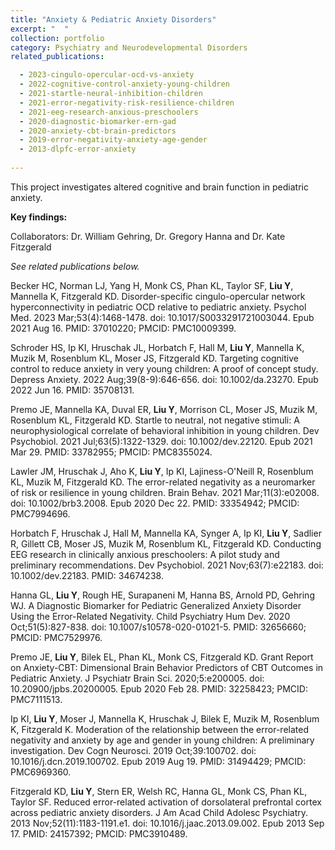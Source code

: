 ```yaml
---
title: "Anxiety & Pediatric Anxiety Disorders"
excerpt: "  "
collection: portfolio
category: Psychiatry and Neurodevelopmental Disorders
related_publications:

  - 2023-cingulo-opercular-ocd-vs-anxiety
  - 2022-cognitive-control-anxiety-young-children
  - 2021-startle-neural-inhibition-children
  - 2021-error-negativity-risk-resilience-children
  - 2021-eeg-research-anxious-preschoolers
  - 2020-diagnostic-biomarker-ern-gad
  - 2020-anxiety-cbt-brain-predictors
  - 2019-error-negativity-anxiety-age-gender
  - 2013-dlpfc-error-anxiety
  
---
```


This project investigates altered cognitive and brain function in pediatric anxiety.

**Key findings:** 

Collaborators: Dr. William Gehring, Dr. Gregory Hanna and Dr. Kate Fitzgerald

*See related publications below.*

Becker HC, Norman LJ, Yang H, Monk CS, Phan KL, Taylor SF, **Liu Y**, Mannella K, Fitzgerald KD. Disorder-specific cingulo-opercular network hyperconnectivity in pediatric OCD relative to pediatric anxiety. Psychol Med. 2023 Mar;53(4):1468-1478. doi: 10.1017/S0033291721003044. Epub 2021 Aug 16. PMID: 37010220; PMCID: PMC10009399.

Schroder HS, Ip KI, Hruschak JL, Horbatch F, Hall M, **Liu Y**, Mannella K, Muzik M, Rosenblum KL, Moser JS, Fitzgerald KD. Targeting cognitive control to reduce anxiety in very young children: A proof of concept study. Depress Anxiety. 2022 Aug;39(8-9):646-656. doi: 10.1002/da.23270. Epub 2022 Jun 16. PMID: 35708131.

Premo JE, Mannella KA, Duval ER, **Liu Y**, Morrison CL, Moser JS, Muzik M, Rosenblum KL, Fitzgerald KD. Startle to neutral, not negative stimuli: A neurophysiological correlate of behavioral inhibition in young children. Dev Psychobiol. 2021 Jul;63(5):1322-1329. doi: 10.1002/dev.22120. Epub 2021 Mar 29. PMID: 33782955; PMCID: PMC8355024.

Lawler JM, Hruschak J, Aho K, **Liu Y**, Ip KI, Lajiness-O'Neill R, Rosenblum KL, Muzik M, Fitzgerald KD. The error-related negativity as a neuromarker of risk or resilience in young children. Brain Behav. 2021 Mar;11(3):e02008. doi: 10.1002/brb3.2008. Epub 2020 Dec 22. PMID: 33354942; PMCID: PMC7994696.

Horbatch F, Hruschak J, Hall M, Mannella KA, Synger A, Ip KI, **Liu Y**, Sadlier R, Gillett CB, Moser JS, Muzik M, Rosenblum KL, Fitzgerald KD. Conducting EEG research in clinically anxious preschoolers: A pilot study and preliminary recommendations. Dev Psychobiol. 2021 Nov;63(7):e22183. doi: 10.1002/dev.22183. PMID: 34674238.

Hanna GL, **Liu Y**, Rough HE, Surapaneni M, Hanna BS, Arnold PD, Gehring WJ. A Diagnostic Biomarker for Pediatric Generalized Anxiety Disorder Using the Error-Related Negativity. Child Psychiatry Hum Dev. 2020 Oct;51(5):827-838. doi: 10.1007/s10578-020-01021-5. PMID: 32656660; PMCID: PMC7529976.

Premo JE, **Liu Y**, Bilek EL, Phan KL, Monk CS, Fitzgerald KD. Grant Report on Anxiety-CBT: Dimensional Brain Behavior Predictors of CBT Outcomes in Pediatric Anxiety. J Psychiatr Brain Sci. 2020;5:e200005. doi: 10.20900/jpbs.20200005. Epub 2020 Feb 28. PMID: 32258423; PMCID: PMC7111513.

Ip KI, **Liu Y**, Moser J, Mannella K, Hruschak J, Bilek E, Muzik M, Rosenblum K, Fitzgerald K. Moderation of the relationship between the error-related negativity and anxiety by age and gender in young children: A preliminary investigation. Dev Cogn Neurosci. 2019 Oct;39:100702. doi: 10.1016/j.dcn.2019.100702. Epub 2019 Aug 19. PMID: 31494429; PMCID: PMC6969360.

Fitzgerald KD, **Liu Y**, Stern ER, Welsh RC, Hanna GL, Monk CS, Phan KL, Taylor SF. Reduced error-related activation of dorsolateral prefrontal cortex across pediatric anxiety disorders. J Am Acad Child Adolesc Psychiatry. 2013 Nov;52(11):1183-1191.e1. doi: 10.1016/j.jaac.2013.09.002. Epub 2013 Sep 17. PMID: 24157392; PMCID: PMC3910489.